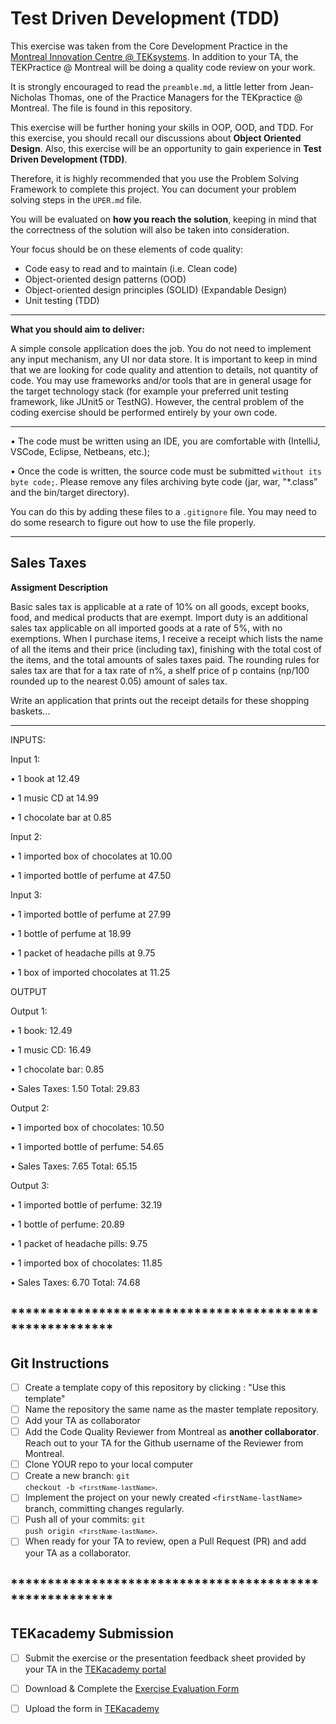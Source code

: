 <h1>Test Driven Development (TDD)</h1>

This exercise was taken from the Core Development Practice in the [Montreal Innovation Centre @ TEKsystems](https://www.teksystems.com/en/locations?LatLong=45.5016889,%20-73.567256&Address=Montreal).  In addition to your TA, the TEKPractice @ Montreal will be doing a quality code review on your work.  

It is strongly encouraged to read the <code>preamble.md</code>, a little letter from Jean-Nicholas Thomas, one of the Practice Managers for the TEKpractice @ Montreal.  The file is found in this repository.

This exercise will be further honing your skills in OOP, OOD, and TDD.  For this exercise, you should recall our discussions about **Object Oriented Design**.  Also, this exercise will be an opportunity to gain experience in **Test Driven Development (TDD)**. 

Therefore, it is highly recommended that you use the Problem Solving Framework to complete this project.  You can document your problem solving steps in the <code>UPER.md</code> file.

You will be evaluated on **how you reach the solution**, keeping in mind that the correctness of the solution will also be taken into consideration. 

Your focus should be on these elements of code quality: 
- Code easy to read and to maintain (i.e. Clean code) 
- Object-oriented design patterns (OOD)
- Object-oriented design principles (SOLID) (Expandable Design)
- Unit testing (TDD)
 

********************
**What you should aim to deliver:**

A simple console application does the job. You do not need to implement any input mechanism, any UI nor data store. It is important to keep in mind that we are looking for code quality and attention to details, not quantity of code. 
You may use frameworks and/or tools that are in general usage for the target technology stack (for example your preferred unit testing framework, like JUnit5 or TestNG). 
However, the central problem of the coding exercise should be performed entirely by your own code. 

***********************

• The code must be written using an IDE, you are comfortable with (IntelliJ, VSCode, Eclipse, Netbeans, etc.);

• Once the code is written, the source code must be submitted <code>without its byte code;</code>.  Please remove any files archiving byte code (jar, war, "*.class” and the bin/target directory).  

You can do this by adding these files to a <code>.gitignore</code> file.  You may need to do some research to figure out how to use the file properly.

*********************
**<h2>Sales Taxes</h2> Assigment Description**

Basic sales tax is applicable at a rate of 10% on all goods, except books, food, and medical 
products that are exempt. Import duty is an additional sales tax applicable on all imported 
goods at a rate of 5%, with no exemptions. 
When I purchase items, I receive a receipt which lists the name of all the items and their 
price (including tax), finishing with the total cost of the items, and the total amounts of 
sales taxes paid. The rounding rules for sales tax are that for a tax rate of n%, a shelf 
price of p contains (np/100 rounded up to the nearest 0.05) amount of sales tax. 

Write an application that prints out the receipt details for these shopping baskets... 

*******************
INPUTS: 

Input 1: 
  
•	1 book at 12.49 

•	1 music CD at 14.99 

•	1 chocolate bar at 0.85 

Input 2: 

•	1 imported box of chocolates at 10.00 

•	1 imported bottle of perfume at 47.50 

Input 3: 

•	1 imported bottle of perfume at 27.99 

•	1 bottle of perfume at 18.99 

•	1 packet of headache pills at 9.75 

•	1 box of imported chocolates at 11.25 

OUTPUT 

Output 1: 

•	1 book: 12.49 

•	1 music CD: 16.49 

•	1 chocolate bar: 0.85 

•	Sales Taxes: 1.50 Total: 29.83

Output 2: 

•	1 imported box of chocolates: 10.50 

•	1 imported bottle of perfume: 54.65 

•	Sales Taxes: 7.65 Total: 65.15

Output 3: 

•	1 imported bottle of perfume: 32.19 

•	1 bottle of perfume: 20.89 

•	1 packet of headache pills: 9.75 

•	1 imported box of chocolates: 11.85 

•	Sales Taxes: 6.70 Total: 74.68


## ********************************************************
## Git Instructions

- [ ] Create a template copy of this repository by clicking : "Use this template"
- [ ] Name the repository the same name as the master template repository.  
- [ ] Add your TA as collaborator
- [ ] Add the Code Quality Reviewer from Montreal as <strong>another collaborator</strong>.  Reach out to your TA for the Github username of the Reviewer from Montreal.  
- [ ] Clone YOUR repo to your local computer
- [ ] Create a new branch: <code>git checkout -b `<firstName-lastName>`</code>.
- [ ] Implement the project on your newly created `<firstName-lastName>` branch, committing changes regularly.
- [ ] Push all of your commits: <code>git push origin `<firstName-lastName>`</code>.
- [ ] When ready for your TA to review, open a Pull Request (PR) and add your TA as a collaborator.

## ********************************************************
## TEKacademy Submission

- [ ] Submit the exercise or the presentation feedback sheet provided by your TA in the [TEKacademy portal](https://bit.ly/TEKacademy)
  
- [ ] Download & Complete the [Exercise Evaluation Form](https://bit.ly/TEKacademy)
  
- [ ] Upload the form in [TEKacademy](https://bit.ly/TEKacademy)